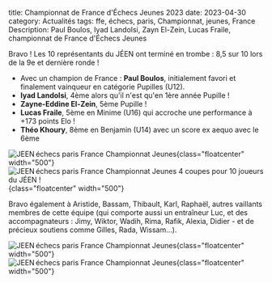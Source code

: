 title: Championnat de France d'Échecs Jeunes 2023
date: 2023-04-30
category: Actualités
tags: ffe, échecs, paris, Championnat, jeunes, France
Description: Paul Boulos, Iyad Landolsi, Zayn El-Zein, Lucas Fraile, championnat de France d'Échecs Jeunes

Bravo !
Les 10 représentants du JÉEN ont terminé en trombe : 8,5 sur 10 lors de la 9e et dernière ronde !  

- Avec un champion de France : <strong>Paul Boulos</strong>, initialement favori et finalement vainqueur en catégorie Pupilles (U12).  
- <strong>Iyad Landolsi</strong>, 4ème alors qu'il n'est qu'en 1ère année Pupille !
- <strong>Zayne-Eddine El-Zein</strong>, 5ème Pupille !
- <strong>Lucas Fraile</strong>, 5ème en Minime (U16) qui accroche une performance à +173 points Elo !
- <strong>Théo Khoury</strong>, 8ème en Benjamin (U14) avec un score ex aequo avec le 6ème

![JEEN échecs paris France Championnat Jeunes]({static}/images/JEEN_echecs_championnat_jeunes_France_Podium_Pupilles_2023_04_30.jpeg){class="floatcenter" width="500"}<br>
![JEEN échecs paris France Championnat Jeunes 4 coupes pour 10 joueurs du JÉEN !]({static}/images/JEEN_echecs_championnat_jeunes_France_Paul_Iyad_Zayn_Lucas_2023_04_30.jpg){class="floatcenter" width="500"}

Bravo également à Aristide, Bassam, Thibault, Karl, Raphaël, autres vaillants membres de cette équipe (qui comporte aussi un entraîneur Luc, et des accompagnateurs : Jimy, Wiktor, Wadih, Rima, Rafik, Alexia, Didier  - et de précieux soutiens comme Gilles, Rada, Wissam...).

![JEEN échecs paris France Championnat Jeunes]({static}/images/JEEN_echecs_championnat_jeunes_France_Jimy_Boulos_Jumping_2023_04_30.jpg){class="floatcenter" width="500"}<br>
![JEEN échecs paris France Championnat Jeunes]({static}/images/JEEN_echecs_championnat_jeunes_France_Groupe_JEEN_2023-04-30.jpeg){class="floatcenter" width="500"}